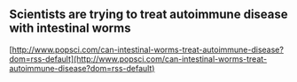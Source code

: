 ## Scientists are trying to treat autoimmune disease with intestinal worms
  
  [http://www.popsci.com/can-intestinal-worms-treat-autoimmune-disease?dom=rss-default](http://www.popsci.com/can-intestinal-worms-treat-autoimmune-disease?dom=rss-default)